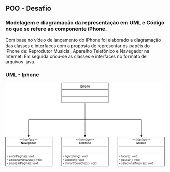 ## POO - Desafio

### Modelagem e diagramação da representação em UML e Código no que se refere ao componente iPhone.
Com base no vídeo de lançamento do iPhone foi elaborado a diagramação das classes e interfaces com a proposta de representar os papéis do iPhone de: Reprodutor Musicial, Aparelho Telefônico e Navegador na Internet. Em seguida criou-se as classes e interfaces no formato de arquivos .java.

### UML - Iphone
![imagem-uml](src/imgs/UML-Iphone.jpg)